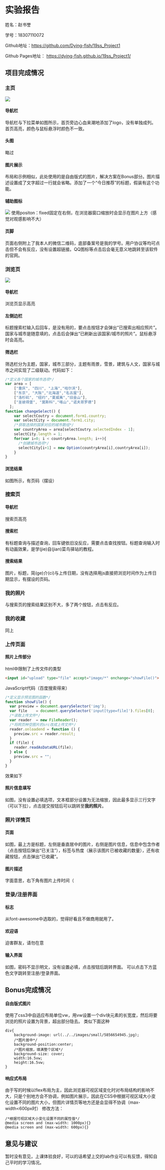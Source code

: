 # 实验报告 #
姓名：赵书誉

学号：18307110072

Github地址：https://github.com/Dying-fish/19ss_Project1

Github Pages地址： https://dying-fish.github.io/19ss_Project1/
## 项目完成情况 ##
### 主页 ###
![](images\screenshots\主页.png)
#### 导航栏 ####
导航栏与下拉菜单如图所示，首页旁边心血来潮地添加了logo，没有单独成列。首页高亮，颜色与鼠标悬浮时颜色不一致。
#### 头图 ####
略过
#### 图片展示 ####
布局和示例相似，此处使用的是自由版式的图片，解决方案在Bonus部分。图片描述设置成了文字超过一行就会省略。添加了一个“今日推荐”的标题，假装有这个功能。
#### 辅助图标 ####
![](images/screenshots/辅助图标.png)
使用positon：fixed固定在右侧，在浏览器窗口缩放时会显示在图片上方（感觉对观感影响不大）
#### 页脚 ####
页面右侧附上了我本人的微信二维码，底部备案号是我的学号。用户协议等均可点击但不会有反应，没有设置超链接。QQ图标等点击后会毫无意义地跳转至该软件的官网。
### 浏览页 ###
![](images/screenshots/浏览页.png)
#### 导航栏 ####
浏览页显示高亮
#### 左侧边栏 ####
标题搜索栏输入后回车，是没有用的，要点击按钮才会弹出“已搜索出相应照片”。国家与城市是随意填的，点击后会弹出“已刷新出该国家/城市的照片”。鼠标悬浮时会高亮。
#### 筛选栏 ####
筛选栏分为主题，国家，城市三部分，主题有雨景，雪景，建筑与人文，国家与城市之间实现了二级联动。代码如下：
```javascript
/*定义各个国家的城市选项*/
var area = [
    ["重庆", "四川", "上海","哈尔滨"],
    ["东京", "大阪","北海道","名古屋"],
    ["洛杉矶", "纽约","夏威夷","旧金山"],
    ["圣彼得堡", "莫斯科","喀山","诺夫哥罗德"]
  ];
function changeSelect() {
    var selectCoutry = document.form1.country;
    var selectCity = document.form1.city;
    /*获取选择的国家对应的城市数组*/
    var countryArea = area[selectCoutry.selectedIndex - 1];
    selectCity.length = 1;
    for(var i=0; i < countryArea.length; i++){
      /*创建城市选项*/
      selectCity[i+1] = new Option(countryArea[i],countryArea[i]);
    }
}
```
#### 浏览结果 ####
如图所示，有页码（摆设）
### 搜索页 ###
#### 导航栏 ####
搜索页高亮
#### 搜索栏 ####
有标题查询与描述查询，回车键依旧没反应，需要点击查找按钮。标题查询输入时有动画效果，是学(jie)自(jian)菜鸟驿站的教程。
#### 搜索结果 ####
图片，标题，简(ge)介(ci)与上传日期，没有选择用js直接把浏览时间作为上传日期显示，有摆设的页码。
### 我的照片 ###
与搜索页的搜索结果区别不大，多了两个按钮，点击有反应。
### 我的收藏 ###
同上
### 上传页面 ###
#### 照片上传部分 ####
html中限制了上传文件的类型
```html
<input id="upload" type="file" accept="image/*" onchange="showFile()">
```
JavaScript代码（百度搜索得来）
```javascript
/*定义显示预览图的函数*/
function showFile() {
  var preview = document.querySelector('img');
  var file    = document.querySelector('input[type=file]').files[0];
  /*读取上传文件*/
  var reader  = new FileReader();
  /*将网页种空图片的src改成上传文件*/
  reader.onloadend = function () {
    preview.src = reader.result;
  }
  if (file) {
    reader.readAsDataURL(file);
  } else {
    preview.src = "";
  }
}
```
效果如下
#### 照片信息填写 ####
如图，没有设置必填选项，文本框部分设置为无法缩放，因此最多显示三行文字（可以下拉），点击提交按钮后可以跳转至**我的照片**。
### 照片详情页 ###
#### 页面 ####
如图，最上方是标题，左侧是垂直居中的图片，右侧是图片信息，信息中包含作者（点击按钮后弹出“已关注”），标签与热度（展示该图片已被收藏的数量），还有收藏按钮，点击弹出“已收藏”。
#### 图片描述 ####
字面意思，右下角有图片上传时间（
### 登录/注册界面 ###
#### 标志 ####
从font-awesome中选取的，觉得好看且不做商用就用了。
#### 欢迎语 ####
迫害群友，请勿在意
#### 输入界面 ####
如图，密码不显示明文，没有设置必填，点击按钮后跳转界面。
可以点击下方蓝色文字跳转至注册/登录界面。
## Bonus完成情况 ##
#### 自由版式图片 ####
使用了css3中自适应布局单位vw，用vw设置一个div块元素的长宽度，然后将要浏览的照片设置为背景，超出部分隐去。
类似下面这种
```
div{
	background-image: url(../../images/small/5856654945.jpg);
	/*图片居中*/
    background-position:center;
	/*图片缩放，填满整个区域*/
    background-size: cover;
    width:16.5vw;
    height:16.5vw;
}
```
#### 响应式布局 ####
由于写的时候以flex布局为主，因此浏览器可视区域变化时对布局结构的影响不大，只是个别地方会不协调，例如图片展示，因此在CSS中根据可视区域大小变化设置不同的图片大小，但图片详情页等地方还是会显得不协调（max-width<600px时）
修改方法：
```
/*根据可视区域大小变化设置不同的属性值*/
@media screen and (max-width: 1000px){}
@media screen and (max-width: 600px){}
```
## 意见与建议 ##
暂时没有意见，上课体验良好，可以的话希望上交的lab作业可以有反馈，得知自己平时的学习情况。